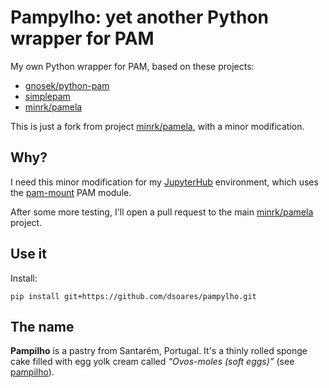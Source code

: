 # Pampylho: yet another Python wrapper for PAM

My own Python wrapper for PAM, based on these projects:

- [gnosek/python-pam](https://github.com/gnosek/python-pam)
- [simplepam](https://github.com/leonnnn/python3-simplepam)
- [minrk/pamela](https://github.com/minrk/pamela)

This is just a fork from project
[minrk/pamela](https://github.com/minrk/pamela), with a minor modification.

## Why?

I need this minor modification for my
[JupyterHub](https://github.com/jupyter/jupyterhub) environment, which
uses the [pam-mount](http://pam-mount.sourceforge.net/) PAM module.

After some more testing, I'll open a pull request to the
main [minrk/pamela](https://github.com/minrk/pamela) project.


## Use it

Install:

    pip install git+https://github.com/dsoares/pampylho.git


## The name

**Pampilho** is a pastry from Santarém, Portugal. It's a thinly rolled
sponge cake filled with egg yolk cream called *“Ovos-moles (soft
eggs)”* (see
[pampilho](https://eatingtheworld.wordpress.com/2012/12/07/portuguese-pastry-post-doc-pampilhos-de-santarem/)).
